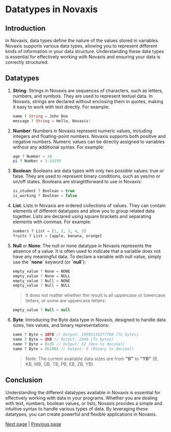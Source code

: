 # Datatypes in Novaxis

## Introduction

In Novaxis, data types define the nature of the values stored in variables. Novaxis supports various data types, allowing you to represent different kinds of information in your data structure. Understanding these data types is essential for effectively working with Novaxis and ensuring your data is correctly structured.

## Datatypes

1. **String**:
Strings in Novaxis are sequences of characters, such as letters, numbers, and symbols. They are used to represent textual data. In Novaxis, strings are declared without enclosing them in quotes, making it easy to work with text directly. For example:
	```PHP
	name ? String = John Doe
	message ? String = Hello, Novaxis!
	```

2. **Number**:
Numbers in Novaxis represent numeric values, including integers and floating-point numbers. Novaxis supports both positive and negative numbers. Numeric values can be directly assigned to variables without any additional syntax. For example:
	```PHP
	age ? Number = 30
  	pi ? Number = 3.14159
  	```
3. **Boolean**:
Booleans are data types with only two possible values: true or false. They are used to represent binary conditions, such as yes/no or on/off states. Booleans are straightforward to use in Novaxis:
	```PHP
 	is_student ? Boolean = true
	is_working ? Boolean = false
 	```
4. **List**:
Lists in Novaxis are ordered collections of values. They can contain elements of different datatypes and allow you to group related data together. Lists are declared using square brackets and separating elements with commas. For example:
	```Python
	numbers ? List = [1, 2, 3, 4, 5]
	fruits ? List = [apple, banana, orange]
 	```
 5. **Null** or **None**:
The null or none datatype in Novaxis represents the absence of a value. It is often used to indicate that a variable does not have any meaningful data. To declare a variable with null value, simply use the **\`none\`** keyword (or **\`null\`**):
	```Javascript
 	empty_value ? None = NONE
 	empty_value ? None = NULL
	empty_value ? Null = NONE
	empty_value ? Null = NULL
 	```
	> It does not matter whether the result is all uppercase or lowercase letters, or some are uppercase letters:
	```PHP
	empty_value ? Null = null
 	```
 6. **Byte**:
Introducing the Byte data type in Novaxis, designed to handle data sizes, hex values, and binary representations:
	```PHP
 	name ? Byte = 10TB // Output: 10995116277760 (To bytes)
 	name ? Byte = 2KB // Output: 2048 (To bytes)
 	name ? Byte = 0x35 // Output: 53 (Hex to decimal)
 	name ? Byte = 0b1001 // Output: 9 (Binary to decimal)
 	```
 	> Note: The current available data sizes are from **"B"** to **"YB"** (B, KB, MB, GB, TB, PB, EB, ZB, YB).
## Conclusion

Understanding the different datatypes available in Novaxis is essential for effectively working with data in your programs. Whether you are dealing with text, numbers, boolean values, or lists, Novaxis provides a simple and intuitive syntax to handle various types of data. By leveraging these datatypes, you can create powerful and flexible applications in Novaxis.

[Next page](document-004.md) | [Previous page](document-002.md)
